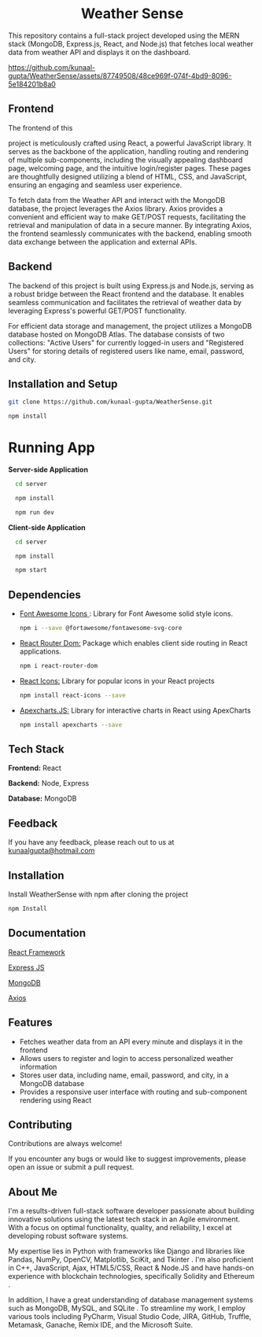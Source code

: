 <div align="center">

# Weather Sense

</div>

This repository contains a full-stack project developed using the MERN stack (MongoDB, Express.js, React, and Node.js) that fetches local weather data from weather API and displays it on the dashboard.

https://github.com/kunaal-gupta/WeatherSense/assets/87749508/48ce969f-074f-4bd9-8096-5e184201b8a0

## Frontend

The frontend of this 


project is meticulously crafted using React, a powerful JavaScript library. It serves as the backbone of the application, handling routing and rendering of multiple sub-components, including the visually appealing dashboard page, welcoming page, and the intuitive login/register pages. These pages are thoughtfully designed utilizing a blend of HTML, CSS, and JavaScript, ensuring an engaging and seamless user experience.

To fetch data from the Weather API and interact with the MongoDB database, the project leverages the Axios library. Axios provides a convenient and efficient way to make GET/POST requests, facilitating the retrieval and manipulation of data in a secure manner. By integrating Axios, the frontend seamlessly communicates with the backend, enabling smooth data exchange between the application and external APIs.

## Backend

The backend of this project is built using Express.js and Node.js, serving as a robust bridge between the React frontend and the database. It enables seamless communication and facilitates the retrieval of weather data by leveraging Express's powerful GET/POST functionality.

For efficient data storage and management, the project utilizes a MongoDB database hosted on MongoDB Atlas. The database consists of two collections: "Active Users" for currently logged-in users and "Registered Users" for storing details of registered users like name, email, password, and city.




## Installation and Setup

```bash
git clone https://github.com/kunaal-gupta/WeatherSense.git
```
```bash
npm install
```

# Running App

**Server-side Application**

```bash
  cd server
```

```bash
  npm install
```

```bash
  npm run dev
```

**Client-side Application**

```bash
  cd server
```

```bash
  npm install
```

```bash
  npm start
```

## Dependencies
- <a href = 'https://fontawesome.com/start'> Font Awesome Icons <a/>: Library for Font Awesome solid style icons.
    ```bash
    npm i --save @fortawesome/fontawesome-svg-core
    ```
- <a href = 'https://www.npmjs.com/package/react-router-dom'> React Router Dom:</a> Package which enables client side routing in React applications.
    ```bash
    npm i react-router-dom
    ```
- <a href ='https://react-icons.github.io/react-icons/icons?name=wi'>React Icons:</a> Library for popular icons in your React projects
   ```bash
  npm install react-icons --save
  ```

- <a href ='https://apexcharts.com/docs/react-charts/'>Apexcharts.JS:</a> Library for interactive charts in React using ApexCharts
  ```bash
  npm install apexcharts --save
  ```



## Tech Stack

**Frontend:** React

**Backend:** Node, Express 

**Database:** MongoDB


## Feedback

If you have any feedback, please reach out to us at kunaalgupta@hotmail.com


## Installation

Install WeatherSense with npm after cloning the project

```bash
npm Install
```
    
## Documentation

[React Framework](https://react.dev/)

[Express JS](https://expressjs.com/)

[MongoDB](https://www.mongodb.com/)

[Axios](https://axios-http.com/)


## Features

- Fetches weather data from an API every minute and displays it in the frontend
- Allows users to register and login to access personalized weather information
- Stores user data, including name, email, password, and city, in a MongoDB database
- Provides a responsive user interface with routing and sub-component rendering using React


## Contributing

Contributions are always welcome!

If you encounter any bugs or would like to suggest improvements, please open an issue or submit a pull request.

## About Me
I'm a results-driven full-stack software developer passionate about building innovative solutions using the latest tech stack in an Agile environment. With a focus on optimal functionality, quality, and reliability, I excel at developing robust software systems.

My expertise lies in Python with frameworks like Django and libraries like Pandas, NumPy, OpenCV, Matplotlib, SciKit, and Tkinter . I'm also proficient in C++, JavaScript, Ajax, HTML5/CSS, React & Node.JS and have hands-on experience with blockchain technologies, specifically Solidity and Ethereum .

In addition, I have a great understanding of database management systems such as MongoDB, MySQL, and SQLite . To streamline my work, I employ various tools including PyCharm, Visual Studio Code, JIRA, GitHub, Truffle, Metamask, Ganache, Remix IDE, and the Microsoft Suite.


